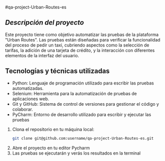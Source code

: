 #qa-project-Urban-Routes-es
## _Descripción del proyecto_

Este proyecto tiene como objetivo automatizar las pruebas de la plataforma "Urban Routes". Las pruebas están diseñadas para verificar la funcionalidad del proceso de pedir un taxi, cubriendo aspectos como la selección de tarifas, la adición de una tarjeta de crédito, y la interacción con diferentes elementos de la interfaz del usuario.

## Tecnologías y técnicas utilizadas

- Python: Lenguaje de programación utilizado para escribir las pruebas automatizadas.
- Selenium: Herramienta para la automatización de pruebas de aplicaciones web.
- Git y GitHub: Sistema de control de versiones para gestionar el código y colaborar.
- PyCharm: Entorno de desarrollo utilizado para escribir y ejecutar las pruebas

1. Clona el repositorio en tu máquina local:
   ```bash
   git clone git@github.com:username/qa-project-Urban-Routes-es.git
 2. Abre el proyecto en tu editor Pycharm
 3. Las pruebas se ejecutarán y verás los resultados en la terminal
 